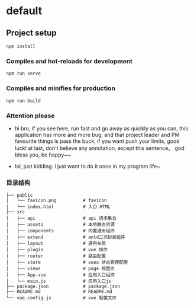 # default

## Project setup
```
npm install
```

### Compiles and hot-reloads for development
```
npm run serve
```

### Compiles and minifies for production
```
npm run build
```

### Attention please
- hi bro, if you see here, run fast and go away as quickly as you can, this application has more and more bug, and that project leader and PM favourite things is pass the buck, if you want push your limits, good luck! at last, don't believe any annotation, except this sentence。 god bless you, be happy~~

 - lol, just kidding. i just want to do it once in my program life~


### 目录结构
```
├── public
│   └── favicon.png          # favicon
│   └── index.html           # 入口 HTML
├── src
│   ├── api                  # api 请求集合
│   ├── assets               # 本地静态资源
│   ├── components           # 内置通用组件
│   ├── extend               # antd二次封装组件
│   ├── layout               # 通用布局
│   ├── plugin               # vue 插件
│   ├── router               # 路由配置
│   ├── store                # vuex 状态管理配置
│   ├── views                # page 视图页
│   ├── App.vue              # 应用入口组件
│   └── main.js              # 应用入口js
├── package.json             # package.json
├── README.md                # README.md
└── vue.config.js            # vue 配置文件
```